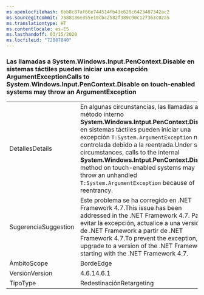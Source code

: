 ```yaml
---
ms.openlocfilehash: 6bb8c87af66e744514fb43e628c6423487342ac2
ms.sourcegitcommit: 7588136e355e10cbc2582f389c90c127363c02a5
ms.translationtype: HT
ms.contentlocale: es-ES
ms.lasthandoff: 03/15/2020
ms.locfileid: "72887840"
---
```

### <a name="calls-to-systemwindowsinputpencontextdisable-on-touch-enabled-systems-may-throw-an-argumentexception"></a><span data-ttu-id="e13eb-101">Las llamadas a System.Windows.Input.PenContext.Disable en sistemas táctiles pueden iniciar una excepción ArgumentException</span><span class="sxs-lookup"><span data-stu-id="e13eb-101">Calls to System.Windows.Input.PenContext.Disable on touch-enabled systems may throw an ArgumentException</span></span>

|   |   |
|---|---|
|<span data-ttu-id="e13eb-102">Detalles</span><span class="sxs-lookup"><span data-stu-id="e13eb-102">Details</span></span>|<span data-ttu-id="e13eb-103">En algunas circunstancias, las llamadas al método interno **System.Windows.Intput.PenContext.Disable** en sistemas táctiles pueden iniciar una excepción <code>T:System.ArgumentException</code> no controlada debido a la reentrada.</span><span class="sxs-lookup"><span data-stu-id="e13eb-103">Under some circumstances, calls to the internal **System.Windows.Intput.PenContext.Disable** method on touch-enabled systems may throw an unhandled <code>T:System.ArgumentException</code> because of reentrancy.</span></span>|
|<span data-ttu-id="e13eb-104">Sugerencia</span><span class="sxs-lookup"><span data-stu-id="e13eb-104">Suggestion</span></span>|<span data-ttu-id="e13eb-105">Este problema se ha corregido en .NET Framework 4.7.</span><span class="sxs-lookup"><span data-stu-id="e13eb-105">This issue has been addressed in the .NET Framework 4.7.</span></span> <span data-ttu-id="e13eb-106">Para evitar la excepción, actualice a una versión de .NET Framework a partir de .NET Framework 4.7.</span><span class="sxs-lookup"><span data-stu-id="e13eb-106">To prevent the exception, upgrade to a version of the .NET Framework starting with the .NET Framework 4.7.</span></span>|
|<span data-ttu-id="e13eb-107">Ámbito</span><span class="sxs-lookup"><span data-stu-id="e13eb-107">Scope</span></span>|<span data-ttu-id="e13eb-108">Borde</span><span class="sxs-lookup"><span data-stu-id="e13eb-108">Edge</span></span>|
|<span data-ttu-id="e13eb-109">Versión</span><span class="sxs-lookup"><span data-stu-id="e13eb-109">Version</span></span>|<span data-ttu-id="e13eb-110">4.6.1</span><span class="sxs-lookup"><span data-stu-id="e13eb-110">4.6.1</span></span>|
|<span data-ttu-id="e13eb-111">Tipo</span><span class="sxs-lookup"><span data-stu-id="e13eb-111">Type</span></span>|<span data-ttu-id="e13eb-112">Redestinación</span><span class="sxs-lookup"><span data-stu-id="e13eb-112">Retargeting</span></span>|
